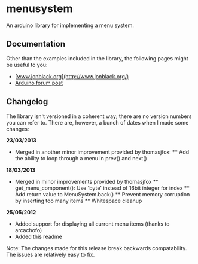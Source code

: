 menusystem
==========

An arduino library for implementing a menu system.

Documentation
-------------

Other than the examples included in the library, the following pages might be
useful to you:

* [www.jonblack.org](http://www.jonblack.org/)
* [Arduino forum post](http://arduino.cc/forum/index.php/topic,105866.0.html)

Changelog
---------

The library isn't versioned in a coherent way; there are no version numbers you
can refer to. There are, however, a bunch of dates when I made some changes:

**23/03/2013**

* Merged in another minor improvement provided by thomasjfox:
** Add the ability to loop through a menu in prev() and next()

**18/03/2013**

* Merged in minor improvements provided by thomasjfox
** get_menu_component(): Use 'byte' instead of 16bit integer for index
** Add return value to MenuSystem.back()
** Prevent memory corruption by inserting too many items
** Whitespace cleanup


**25/05/2012**

* Added support for displaying all current menu items (thanks to arcachofo)
* Added this readme

Note: The changes made for this release break backwards compatability. The
issues are relatively easy to fix.
